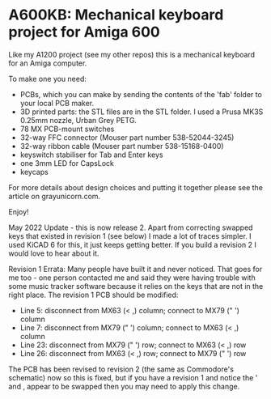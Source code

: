 # A600KB: Mechanical keyboard project for Amiga 600

Like my A1200 project (see my other repos) this is a mechanical keyboard for an Amiga computer.

To make one you need:
- PCBs, which you can make by sending the contents of the 'fab' folder to your local PCB maker.
- 3D printed parts: the STL files are in the STL folder. I used a Prusa MK3S 0.25mm nozzle, Urban Grey PETG.
- 78 MX PCB-mount switches
- 32-way FFC connector (Mouser part number 538-52044-3245)
- 32-way ribbon cable (Mouser part number 538-15168-0400)
- keyswitch stabiliser for Tab and Enter keys
- one 3mm LED for CapsLock
- keycaps

For more details about design choices and putting it together please see the article on grayunicorn.com. 

Enjoy!

May 2022 Update - this is now release 2. Apart from correcting swapped keys that existed in revision 1 (see below) I made a lot of traces simpler. I used KiCAD 6 for this, it just keeps getting better. If you build a revision 2 I would love to hear about it.

Revision 1 Errata:
Many people have built it and never noticed. That goes for me too - one person contacted me and said they were having trouble with some music tracker software because it relies on the keys that are not in the right place. The revision 1 PCB should be modified:

- Line 5: disconnect from MX63 (< ,) column; connect to MX79 (" ') column
- Line 7: disconnect from MX79 (" ') column; connect to MX63 (< ,) column
- Line 23: disconnect from MX79 (" ') row; connect to MX63 (< ,) row
- Line 26: disconnect from MX63 (< ,) row; connect to MX79 (" ') row

The PCB has been revised to revision 2 (the same as Commodore's schematic) now so this is fixed, but if you have a revision 1 and notice the ' and , appear to be swapped then you may need to apply this change.